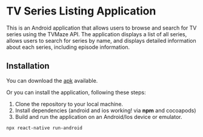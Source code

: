 # TV Series Listing Application

This is an Android application that allows users to browse and search for TV series using the TVMaze API. The application displays a list of all series, allows users to search for series by name, and displays detailed information about each series, including episode information.

## Installation

You can download the [apk](https://github.com/CarolinaStephanie/TVSeriesApp/tree/main/distribution) available.

Or you can install the application, following these steps:

1. Clone the repository to your local machine.
2. Install dependencies (android and ios working! via **npm** and cocoapods)
3. Build and run the application on an Android/Ios device or emulator.

```bash
npx react-native run-android
```
